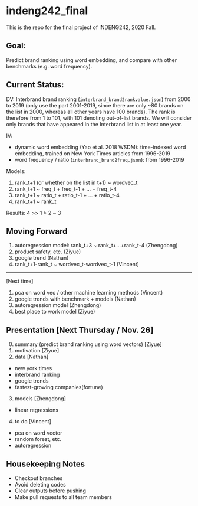 # indeng242_final
This is the repo for the final project of INDENG242, 2020 Fall.

## Goal: 

Predict brand ranking using word embedding, and compare with other benchmarks (e.g. word frequency).

## Current Status:

DV: Interbrand brand ranking (`interbrand_brand2rankvalue.json`) from 2000 to 2019 (only use the part 2001-2019, since there are only ~80 brands on the list in 2000, whereas all other years have 100 brands). The rank is therefore from 1 to 101, with 101 denoting out-of-list brands. We will consider only brands that have appeared in the Interbrand list in at least one year.

IV:

- dynamic word embedding (Yao et al. 2018 WSDM): time-indexed word embedding, trained on New York Times articles from 1996-2019
- word frequency / ratio (`interbrand_brand2freq.json`): from 1996-2019

Models:

1. rank_t+1 (or whether on the list in t+1) ~ wordvec_t
2. rank_t+1 ~ freq_t + freq_t-1 + ... + freq_t-4
3. rank_t+1 ~ ratio_t + ratio_t-1 + ... + ratio_t-4
4. rank_t+1 ~ rank_t

Results: 4 >> 1 > 2 ~ 3

## Moving Forward

1. autoregression model: rank_t+3 ~ rank_t+...+rank_t-4 (Zhengdong)
2. product safety, etc. (Ziyue)
3. google trend (Nathan)
4. rank_t+1-rank_t ~ wordvec_t-wordvec_t-1 (Vincent)
-------------------------------
[Next time]
1. pca on word vec / other machine learning methods (Vincent)
2. google trends with benchmark + models (Nathan)
3. autoregression model (Zhengdong)
4. best place to work model (Ziyue)

## Presentation [Next Thursday / Nov. 26]

0. summary (predict brand ranking using word vectors) [Ziyue]
1. motivation [Ziyue]
2. data [Nathan]
  - new york times
  - interbrand ranking
  - google trends
  - fastest-growing companies(fortune)
3. models [Zhengdong]
  - linear regressions
4. to do [Vincent]
  - pca on word vector
  - random forest, etc.
  - autoregression

## Housekeeping Notes

- Checkout branches
- Avoid deleting codes
- Clear outputs before pushing
- Make pull requests to all team members
